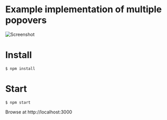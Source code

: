 # Example implementation of multiple popovers

![Screenshot](https://preview.ibb.co/hdR8dT/Screen_Shot_2018_06_04_at_6_40_47_AM.png)

# Install

```console
$ npm install
```

# Start

```console
$ npm start
```

Browse at http://localhost:3000